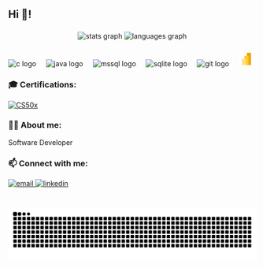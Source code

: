 <h2 align="left">Hi 👋!</h2>

###

<div align="center">
  <img src="https://github-readme-stats.vercel.app/api?username=Stezsz&hide_title=false&hide_rank=false&show_icons=true&include_all_commits=true&count_private=true&disable_animations=false&theme=dracula&locale=en&hide_border=false" height="150" alt="stats graph"  />
  <img src="https://github-readme-stats.vercel.app/api/top-langs?username=Stezsz&locale=en&hide_title=false&layout=compact&card_width=320&langs_count=5&theme=dracula&hide_border=false" height="150" alt="languages graph"  />
</div>

###

<div align="left">
  <img src="https://cdn.jsdelivr.net/gh/devicons/devicon/icons/c/c-original.svg" height="30" alt="c logo"  />
  <img width="12" />
  <img src="https://cdn.jsdelivr.net/gh/devicons/devicon/icons/java/java-original.svg" height="30" alt="java logo"  />
  <img width="12" />
  <img src="https://cdn.jsdelivr.net/gh/devicons/devicon/icons/microsoftsqlserver/microsoftsqlserver-plain.svg" height="30" alt="mssql logo"  />
  <img width="12" />
  <img src="https://cdn.jsdelivr.net/gh/devicons/devicon/icons/sqlite/sqlite-original.svg" height="30" alt="sqlite logo"  />
  <img width="12" />
  <img src="https://cdn.jsdelivr.net/gh/devicons/devicon/icons/git/git-original.svg" height="30" alt="git logo"  />
  <img width="12" />
  <img src="./src/powerbi-new.png" height="30" alt="powerbi logo" />
</div>

###

<div align="left">
  <h3>🎓 Certifications:</h3>
  <a href="https://certificates.cs50.io/37e5a91c-cdaa-4e36-999d-54dba7689198.pdf?size=letter">
    <img src="https://img.shields.io/badge/CS50x-00A4EF?style=for-the-badge&logo=harvard&logoColor=white" alt="CS50x" />
  </a>
</div>

###

<div align="left">
  <h3>👨‍💻 About me:</h3>
  <p>Software Developer</p>
</div>

###

<div align="left">
  <h3>📫 Connect with me:</h3>
  <a href="mailto:your-email@example.com">
    <img src="https://img.shields.io/badge/Email-D14836?style=for-the-badge&logo=gmail&logoColor=white" alt="email" />
  </a>
  <a href="https://www.linkedin.com/in/stephan-lassaponari-99077a279/">
    <img src="https://img.shields.io/badge/LinkedIn-0077B5?style=for-the-badge&logo=linkedin&logoColor=white" alt="linkedin" />
  </a>
</div>

###

<br clear="both">

<img src="https://raw.githubusercontent.com/Stezsz/Stezsz/output/snake.svg" alt="Snake animation" />

###
